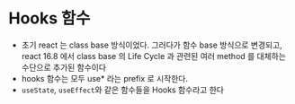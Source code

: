 # Hooks 함수

- 초기 react 는 class base 방식이었다. 그러다가 함수 base 방식으로 변경되고, react 16.8 에서 class base 의 Life Cycle 과 관련된 여러 method 를 대체하는 수단으로 추가된 함수이다
- hooks 함수는 모두 use\* 라는 prefix 로 시작한다.
- `useState`, `useEffect`와 같은 함수들을 Hooks 함수라고 한다
